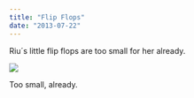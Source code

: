```yaml
---
title: "Flip Flops"
date: "2013-07-22"
---
```


Riu´s little flip flops are too small for her already.

![](images/tumblr_inline_mqc351Nx0U1qz4rgp.jpg)

Too small, already.
